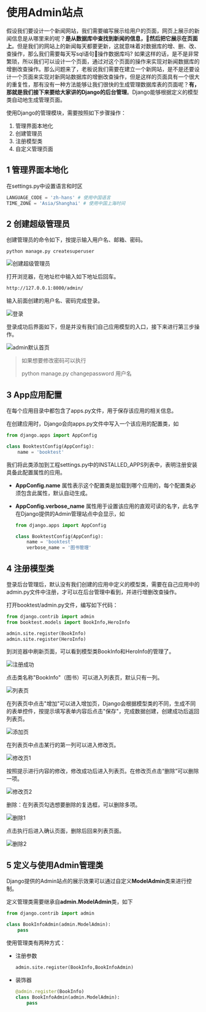 # 使用Admin站点

假设我们要设计一个新闻网站，我们需要编写展示给用户的页面，网页上展示的新闻信息是从哪里来的呢？**是从数据库中查找到新闻的信息，然后把它展示在页面上**。但是我们的网站上的新闻每天都要更新，这就意味着对数据库的增、删、改、查操作，那么我们需要每天写sql语句操作数据库吗? 如果这样的话，是不是非常繁琐，所以我们可以设计一个页面，通过对这个页面的操作来实现对新闻数据库的增删改查操作。那么问题来了，老板说我们需要在建立一个新网站，是不是还要设计一个页面来实现对新网站数据库的增删改查操作，但是这样的页面具有一个很大的重复性，那有没有一种方法能够让我们很快的生成管理数据库表的页面呢？**有，那就是我们接下来要给大家讲的Django的后台管理**。Django能够根据定义的模型类自动地生成管理页面。

使用Django的管理模块，需要按照如下步骤操作：
1. 管理界面本地化
2. 创建管理员
3. 注册模型类
4. 自定义管理页面


## 1  管理界面本地化

在settings.py中设置语言和时区

```python
LANGUAGE_CODE = 'zh-hans' # 使用中国语言
TIME_ZONE = 'Asia/Shanghai' # 使用中国上海时间
```

## 2  创建超级管理员

创建管理员的命令如下，按提示输入用户名、邮箱、密码。

```shell
python manage.py createsuperuser
```

![创建超级管理员](/images/createsuperuser.png)

打开浏览器，在地址栏中输入如下地址后回车。

```html
http://127.0.0.1:8000/admin/
```

输入前面创建的用户名、密码完成登录。

![登录](/images/admin_login.png)

登录成功后界面如下，但是并没有我们自己应用模型的入口，接下来进行第三步操作。

![admin默认首页](/images/admin_index.png)

> 如果想要修改密码可以执行
>
> python manage.py changepassword 用户名

## 3  App应用配置

在每个应用目录中都包含了apps.py文件，用于保存该应用的相关信息。

在创建应用时，Django会向apps.py文件中写入一个该应用的配置类，如

```python
from django.apps import AppConfig

class BooktestConfig(AppConfig):
    name = 'booktest'
```

我们将此类添加到工程settings.py中的INSTALLED_APPS列表中，表明注册安装具备此配置属性的应用。

- **AppConfig.name** 属性表示这个配置类是加载到哪个应用的，每个配置类必须包含此属性，默认自动生成。

- **AppConfig.verbose_name** 属性用于设置该应用的直观可读的名字，此名字在Django提供的Admin管理站点中会显示，如

  ```python
  from django.apps import AppConfig
  
  class BooktestConfig(AppConfig):
      name = 'booktest'
      verbose_name = '图书管理'
  ```

## 4  注册模型类

登录后台管理后，默认没有我们创建的应用中定义的模型类，需要在自己应用中的admin.py文件中注册，才可以在后台管理中看到，并进行增删改查操作。

打开booktest/admin.py文件，编写如下代码：

```python
from django.contrib import admin
from booktest.models import BookInfo,HeroInfo

admin.site.register(BookInfo)
admin.site.register(HeroInfo)
```

到浏览器中刷新页面，可以看到模型类BookInfo和HeroInfo的管理了。

![注册成功](/images/register_success.png)

点击类名称"BookInfo"（图书）可以进入列表页，默认只有一列。

![列表页](/images/admin_list.png)

在列表页中点击"增加"可以进入增加页，Django会根据模型类的不同，生成不同的表单控件，按提示填写表单内容后点击"保存"，完成数据创建，创建成功后返回列表页。

![添加页](/images/admin_add.png)

在列表页中点击某行的第一列可以进入修改页。

![修改页1](/images/admin_update_enter.png)

按照提示进行内容的修改，修改成功后进入列表页。在修改页点击“删除”可以删除一项。

![修改页2](/images/admin_update.png)

删除：在列表页勾选想要删除的复选框，可以删除多项。

![删除1](/images/admin_delete.png)

点击执行后进入确认页面，删除后回来列表页面。

![删除2](/images/admin_delete_check.png)

## 5  定义与使用Admin管理类

Django提供的Admin站点的展示效果可以通过自定义**ModelAdmin**类来进行控制。

定义管理类需要继承自**admin.ModelAdmin**类，如下

```python
from django.contrib import admin

class BookInfoAdmin(admin.ModelAdmin):
    pass
```

使用管理类有两种方式：

- 注册参数

  ```python
  admin.site.register(BookInfo,BookInfoAdmin)
  ```

- 装饰器

  ```python
  @admin.register(BookInfo)
  class BookInfoAdmin(admin.ModelAdmin):
      pass
  ```

